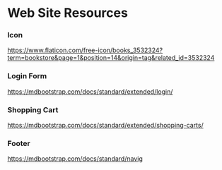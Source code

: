 # Web Site Resources
### Icon
https://www.flaticon.com/free-icon/books_3532324?term=bookstore&page=1&position=14&origin=tag&related_id=3532324


### Login Form
https://mdbootstrap.com/docs/standard/extended/login/


### Shopping Cart
https://mdbootstrap.com/docs/standard/extended/shopping-carts/

### Footer
https://mdbootstrap.com/docs/standard/navig
